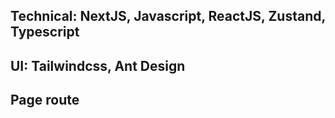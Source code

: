 ## Technical: NextJS, Javascript, ReactJS, Zustand, Typescript
## UI: Tailwindcss, Ant Design
## Page route

